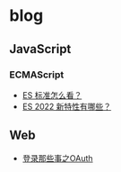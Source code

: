 # blog

## JavaScript

### ECMAScript

- [ES 标准怎么看？](javascript/ES_standard.md)
- [ES 2022 新特性有哪些？](javascript/ES_2022_proposals.md)

## Web

- [登录那些事之OAuth](./web/oauth.md)